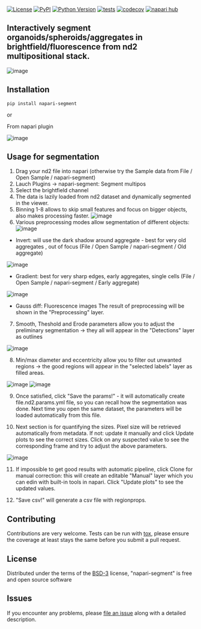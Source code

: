 
[![License](https://img.shields.io/pypi/l/napari-segment.svg?color=green)](https://github.com/aaristov/napari-segment/raw/main/LICENSE)
[![PyPI](https://img.shields.io/pypi/v/napari-segment.svg?color=green)](https://pypi.org/project/napari-segment)
[![Python Version](https://img.shields.io/pypi/pyversions/napari-segment.svg?color=green)](https://python.org)
[![tests](https://github.com/aaristov/napari-segment/workflows/tests/badge.svg)](https://github.com/aaristov/napari-segment/actions)
[![codecov](https://codecov.io/gh/aaristov/napari-segment/branch/main/graph/badge.svg)](https://codecov.io/gh/aaristov/napari-segment)
[![napari hub](https://img.shields.io/endpoint?url=https://api.napari-hub.org/shields/napari-segment)](https://napari-hub.org/plugins/napari-segment)

Interactively segment organoids/spheroids/aggregates in brightfield/fluorescence from nd2 multipositional stack.
----------------------------------

![image](https://user-images.githubusercontent.com/11408456/201948817-255717a6-5f5c-45a2-ae01-2e0cbb1e29e8.png)


## Installation

```pip install napari-segment```

or

From napari plugin

![image](https://user-images.githubusercontent.com/11408456/201949692-33f94eaf-ac43-44dd-8c21-e9f9a460c5b2.png)


## Usage for segmentation

1. Drag your nd2 file into napari (otherwise try the Sample data from File / Open Sample / napari-segment)
2. Lauch Plugins -> napari-segment: Segment multipos
3. Select the brightfield channel
4. The data is lazily loaded from nd2 dataset and dynamically segmented in the viewer.
5. Binning 1-8 allows to skip small features and focus on bigger objects, also makes processing faster.
![image](https://user-images.githubusercontent.com/11408456/201701163-70c4af51-8a3a-42a0-adb9-32f0114eb49d.png)
6. Various preprocessing modes allow segmentation of different objects:
![image](https://user-images.githubusercontent.com/11408456/201701809-f16a23ea-d14a-4b38-8b8c-08a113416509.png)

  - Invert: will use the dark shadow around aggregate - best for very old aggregates , out of focus (File / Open Sample / napari-segment / Old aggregate)
  
  ![image](https://user-images.githubusercontent.com/11408456/201701950-efd86fae-d85b-471c-bb44-a0e328e26adc.png)

  - Gradient: best for very sharp edges, early aggregates, single cells (File / Open Sample / napari-segment / Early aggregate) 
  
  ![image](https://user-images.githubusercontent.com/11408456/201705697-5d0d0643-44b6-4cb9-9208-4a29dd899d8c.png)
  
  
  - Gauss diff: Fluorescence images
  The result of preprocessing will be shown in the "Preprocessing" layer.
7. Smooth, Theshold and Erode parameters allow you to adjust the preliminary segmentation -> they all will appear in the "Detections" layer as outlines 

  ![image](https://user-images.githubusercontent.com/11408456/201703675-cff6bac1-bb2a-4d45-963f-6e6d00309c77.png)

8. Min/max diameter and eccentricity allow you to filter out unwanted regions -> the good regions will appear in the "selected labels" layer as filled areas.

![image](https://user-images.githubusercontent.com/11408456/201703754-2c83a8d6-70c2-444a-8e30-54a39c901cd0.png)
![image](https://user-images.githubusercontent.com/11408456/201707025-9121f0dc-3939-48f0-ae75-884891be8d66.png)


9. Once satisfied, click "Save the params!" - it will automatically create file.nd2.params.yml file, so you can recall how the segmentation was done. Next time you open the same dataset, the parameters will be loaded automatically from this file. 

10. Next section is for quantifying the sizes. Pixel size will be retrieved automatically from metadata. If not: update it manually and click Update plots to see the correct sizes. Click on any suspected value to see the corresponding frame and try to adjust the above parameters. 

![image](https://user-images.githubusercontent.com/11408456/201704881-b2303b9a-50c6-49c7-80ff-a6099cc2a151.png)

11. If impossible to get good results with automatic pipeline, click Clone for manual correction: this will create an editable "Manual" layer which you can edin with built-in tools in napari. Click "Update plots" to see the updated values. 

12. "Save csv!" will generate a csv file with regionprops. 


## Contributing

Contributions are very welcome. Tests can be run with [tox], please ensure
the coverage at least stays the same before you submit a pull request.

## License

Distributed under the terms of the [BSD-3] license,
"napari-segment" is free and open source software

## Issues

If you encounter any problems, please [file an issue] along with a detailed description.

[napari]: https://github.com/napari/napari
[Cookiecutter]: https://github.com/audreyr/cookiecutter
[@napari]: https://github.com/napari
[MIT]: http://opensource.org/licenses/MIT
[BSD-3]: http://opensource.org/licenses/BSD-3-Clause
[GNU GPL v3.0]: http://www.gnu.org/licenses/gpl-3.0.txt
[GNU LGPL v3.0]: http://www.gnu.org/licenses/lgpl-3.0.txt
[Apache Software License 2.0]: http://www.apache.org/licenses/LICENSE-2.0
[Mozilla Public License 2.0]: https://www.mozilla.org/media/MPL/2.0/index.txt
[cookiecutter-napari-plugin]: https://github.com/napari/cookiecutter-napari-plugin

[file an issue]: https://github.com/aaristov/napari-segment/issues

[napari]: https://github.com/napari/napari
[tox]: https://tox.readthedocs.io/en/latest/
[pip]: https://pypi.org/project/pip/
[PyPI]: https://pypi.org/
